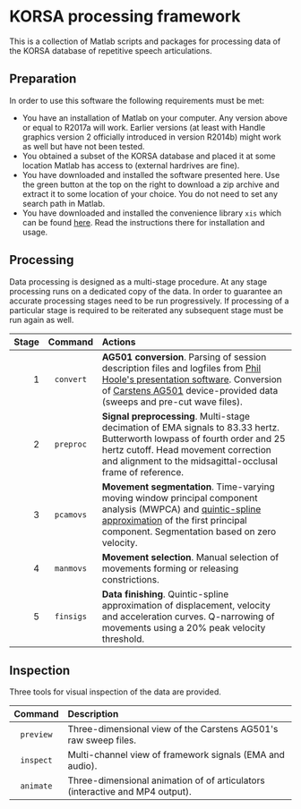 # KORSA processing framework

This is a collection of Matlab scripts and packages for processing data of the KORSA database of repetitive speech articulations.

## Preparation

In order to use this software the following requirements must be met:

- You have an installation of Matlab on your computer. Any version above or equal to R2017a will work. Earlier versions (at least with Handle graphics version 2 officially introduced in version R2014b) might work as well but have not been tested.
- You obtained a subset of the KORSA database and placed it at some location Matlab has access to (external hardrives are fine).
- You have downloaded and installed the software presented here. Use the green button at the top on the right to download a zip archive and extract it to some location of your choice. You do not need to set any search path in Matlab.
- You have downloaded and installed the convenience library `xis` which can be found [here](https://github.com/murtex/xis). Read the instructions there for installation and usage.

## Processing

Data processing is designed as a multi-stage procedure. At any stage processing runs on a dedicated copy of the data. In order to guarantee an accurate processing stages need to be run progressively. If processing of a particular stage is required to be reiterated any subsequent stage must be run again as well.

| Stage | Command   | Actions                                                                                                                                                                                                                                                                                                  |
| ---:  | :---:     | :---                                                                                                                                                                                                                                                                                                     |
| 1     | `convert` | **AG501 conversion**. Parsing of session description files and logfiles from [Phil Hoole's presentation software](http://www.phonetik.uni-muenchen.de/~hoole/articmanual/index.html). Conversion of [Carstens AG501](http://www.articulograph.de/) device-provided data (sweeps and pre-cut wave files). |
| 2     | `preproc` | **Signal preprocessing**. Multi-stage decimation of EMA signals to 83.33 hertz. Butterworth lowpass of fourth order and 25 hertz cutoff. Head movement correction and alignment to the midsagittal-occlusal frame of reference.                                                                          |
| 3     | `pcamovs` | **Movement segmentation**. Time-varying moving window principal component analysis (MWPCA) and [quintic-spline approximation](http://www.ling.uni-potsdam.de/~kuberski/methods.html) of the first principal component. Segmentation based on zero velocity.                                              |
| 4     | `manmovs` | **Movement selection**. Manual selection of movements forming or releasing constrictions.                                                                                                                                                                                                                |
| 5     | `finsigs` | **Data finishing**. Quintic-spline approximation of displacement, velocity and acceleration curves. Q-narrowing of movements using a 20% peak velocity threshold.                                                                                                                                        |

## Inspection

Three tools for visual inspection of the data are provided.

| Command   | Description                                                                  |
| :---:     | :---                                                                         |
| `preview` | Three-dimensional view of the Carstens AG501's raw sweep files.              |
| `inspect` | Multi-channel view of framework signals (EMA and audio).                     |
| `animate` | Three-dimensional animation of of articulators (interactive and MP4 output). |

